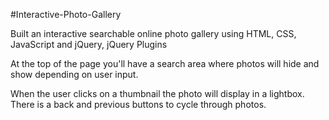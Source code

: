 #Interactive-Photo-Gallery

Built an interactive searchable online photo gallery using HTML, CSS, JavaScript and jQuery, jQuery Plugins

At the top of the page you'll have a search area where photos will hide and show depending on user input. 

When the user clicks on a thumbnail the photo will display in a lightbox. There is a back and previous buttons to cycle through photos.
